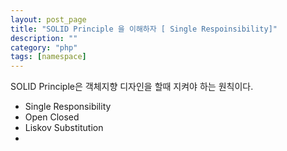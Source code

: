 ```yaml
---
layout: post_page
title: "SOLID Principle 을 이해하자 [ Single Respoinsibility]"
description: ""
category: "php"
tags: [namespace]
--- 
```


SOLID Principle은 객체지향 디자인을 할때 지켜야 하는 원칙이다.

* Single Responsibility 
* Open Closed
* Liskov Substitution 
* 
